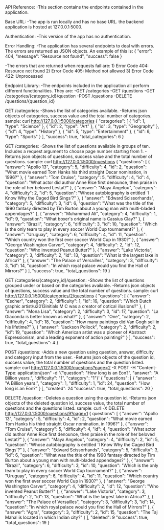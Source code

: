 API Reference:
-This section contains the endpoints contained in the application.

Base URL:
-The app is run locally and has no base URL. the backend application is hosted at        127.0.0.1:5000.

Authentication:
-This version of the app has no authentication.

Error Handling:
-The application has several endpoints to deal with errors. The errors are returned as JSON objects. An example of this is:
    {
      "error": 404,
      "message": "Resource not found",
      "success": false
    }

-The errors that are returned when requests fail are:
    1) Error Code 404: Resource not found
    2) Error Code 405: Method not allowed
    3) Error Code 422: Unprocessed

Endpoint Library:
-The endpoints included in the application all perform different functionalities. They are:
     -GET /categories
     -GET /questions
     -GET /categories/{category_id}/question
     -POST /questions
     -DELETE /questions/{question_id}

GET /categories:
-Shows the list of categories available.
-Returns json objects of categories, success value and the total number of categories.
    sample:
      curl http://127.0.0.1:5000/categories
        {
          "categories": [
          {
            "id": 1,
            "type": "Science"
          },
          {
            "id": 2,
            "type": "Art"
          },
          {
            "id": 3,
            "type": "Geography"
          },
          {
            "id": 4,
            "type": "History"
          },
          {
            "id": 5,
            "type": "Entertainment"
          },
          {
            "id": 6,
            "type": "Sports"
          }
        ],
          "success": true,
          "total_categories": 6
        }

GET /categories:
-Shows the list of questions available in groups of ten. Includes a request argument to choose page number starting from 1.
-Returns json objects of questions, success value and the total number of questions.
    sample:
      curl http://127.0.0.1:5000/questions
        {
          "questions": [
          {
            "answer": "Apollo 13",
            "category": 5,
            "difficulty": 4,
            "id": 2,
            "question": "What movie earned Tom Hanks his third straight Oscar nomination, in 1996?"
          },
          {
            "answer": "Tom Cruise",
            "category": 5,
            "difficulty": 4,
            "id": 4,
            "question": "What actor did author Anne Rice first denounce, then praise in the role of her beloved Lestat?"
          },
          {
            "answer": "Maya Angelou",
            "category": 4,
            "difficulty": 2,
            "id": 5,
            "question": "Whose autobiography is entitled 'I Know Why the Caged Bird Sings'?"
          },
          {
            "answer": "Edward Scissorhands",
            "category": 5,
            "difficulty": 3,
            "id": 6,
            "question": "What was the title of the 1990 fantasy directed by Tim Burton about a young man with multi-bladed appendages?"
          },
          {
            "answer": "Muhammad Ali",
            "category": 4,
            "difficulty": 1,
            "id": 9,
            "question": "What boxer's original name is Cassius Clay?"
          },
          {
            "answer": "Brazil",
            "category": 6,
            "difficulty": 3,
            "id": 10,
            "question": "Which is the only team to play in every soccer World Cup tournament?"
          },
          {
            "answer": "Uruguay",
            "category": 6,
            "difficulty": 4,
            "id": 11,
            "question": "Which country won the first ever soccer World Cup in 1930?"
          },
          {
            "answer": "George Washington Carver",
            "category": 4,
            "difficulty": 2,
            "id": 12,
            "question": "Who invented Peanut Butter?"
          },
          {
            "answer": "Lake Victoria",
            "category": 3,
            "difficulty": 2,
            "id": 13,
            "question": "What is the largest lake in Africa?"
          },
          {
            "answer": "The Palace of Versailles",
            "category": 3,
            "difficulty": 3,
            "id": 14,
            "question": "In which royal palace would you find the Hall of Mirrors?"
          }
        ],
        "success": true,
        "total_questions": 19
        }

GET /categories/{category_id}/question:
-Shows the list of questions grouped under or based on the categories available.
-Returns json objects of questions, success value and the total number of questions.
    sample:
      curl http://127.0.0.1:5000/categories/2/questions
        {
          "questions": [
          {
            "answer": "Escher",
            "category": 2,
            "difficulty": 1,
            "id": 16,
            "question": "Which Dutch graphic artist\u2013initials M C was a creator of optical illusions?"
          },
          {
            "answer": "Mona Lisa",
            "category": 2,
            "difficulty": 3,
            "id": 17,
            "question": "La Giaconda is better known as what?"
          },
          {
            "answer": "One",
            "category": 2,
            "difficulty": 4,
            "id": 18,
            "question": "How many paintings did Van Gogh sell in his lifetime?"
          },
          {
            "answer": "Jackson Pollock",
            "category": 2,
            "difficulty": 2,
            "id": 19,
            "question": "Which American artist was a pioneer of Abstract Expressionism, and a leading exponent of action painting?"
          }
        ],
        "success": true,
        "total_questions": 4
        }

POST /questions:
-Adds a new question using question, answer, difficulty and category input from the user.
-Returns json objects of the question id, success value, the total number of questions and the question listed.
    sample:
      curl http://127.0.0.1:5000/questions?page=2 -X POST -H "Content-Type: application/json" -d '{"question": "How long is an Eon?", "answer": "A Billion years.", "difficulty": "1", "category": "1"}'
        {
          "questions": [
          {
            "answer": "A Billion years.",
            "category": 1,
            "difficulty": 1,
            "id": 24,
            "question": "How long is an Eon?"
          }
        ],
        "created": 24
        "success": true,
        "total_questions": 20
        }

DELETE /question:
-Deletes a question using the question id.
-Returns json objects of the deleted question id, success value, the total number of questions and the questions listed.
    sample:
      curl -X DELETE http://127.0.0.1:5000/questions/9?page=1
        {
          questions": [
          {
            "answer": "Apollo 13",
            "category": 5,
            "difficulty": 4,
            "id": 2,
            "question": "What movie earned Tom Hanks his third straight Oscar nomination, in 1996?"
          },
          {
            "answer": "Tom Cruise",
            "category": 5,
            "difficulty": 4,
            "id": 4,
            "question": "What actor did author Anne Rice first denounce, then praise in the role of her beloved Lestat?"
          },
          {
            "answer": "Maya Angelou",
            "category": 4,
            "difficulty": 2,
            "id": 5,
            "question": "Whose autobiography is entitled 'I Know Why the Caged Bird Sings'?"
          },
          {
            "answer": "Edward Scissorhands",
            "category": 5,
            "difficulty": 3,
            "id": 6,
            "question": "What was the title of the 1990 fantasy directed by Tim Burton about a young man with multi-bladed appendages?"
          },
          {
            "answer": "Brazil",
            "category": 6,
            "difficulty": 3,
            "id": 10,
            "question": "Which is the only team to play in every soccer World Cup tournament?"
          },
          {
            "answer": "Uruguay",
            "category": 6,
            "difficulty": 4,
            "id": 11,
            "question": "Which country won the first ever soccer World Cup in 1930?"
          },
          {
            "answer": "George Washington Carver",
            "category": 4,
            "difficulty": 2,
            "id": 12,
            "question": "Who invented Peanut Butter?"
          },
          {
            "answer": "Lake Victoria",
            "category": 3,
            "difficulty": 2,
            "id": 13,
            "question": "What is the largest lake in Africa?"
          },
          {
            "answer": "The Palace of Versailles",
            "category": 3,
            "difficulty": 3,
            "id": 14,
            "question": "In which royal palace would you find the Hall of Mirrors?"
          },
          {
            "answer": "Agra",
            "category": 3,
            "difficulty": 2,
            "id": 15,
            "question": "The Taj Mahal is located in which Indian city?"
          }
        ],
        "deleted": 9
        "success": true,
        "total_questions": 19
        }
